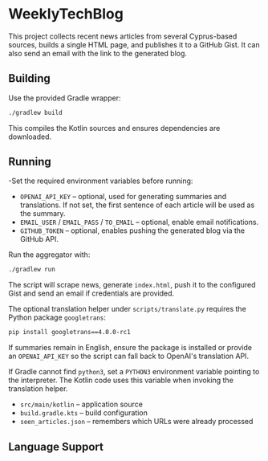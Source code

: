 # WeeklyTechBlog

This project collects recent news articles from several Cyprus-based sources, builds a single HTML page, and publishes it to a GitHub Gist. It can also send an email with the link to the generated blog.

## Building

Use the provided Gradle wrapper:

```sh
./gradlew build
```

This compiles the Kotlin sources and ensures dependencies are downloaded.

## Running

-Set the required environment variables before running:

- `OPENAI_API_KEY` – optional, used for generating summaries and translations. If not set, the first sentence of each article will be used as the summary.
- `EMAIL_USER` / `EMAIL_PASS` / `TO_EMAIL` – optional, enable email notifications.
- `GITHUB_TOKEN` – optional, enables pushing the generated blog via the GitHub API.

Run the aggregator with:

```sh
./gradlew run
```

The script will scrape news, generate `index.html`, push it to the configured Gist and send an email if credentials are provided.

The optional translation helper under `scripts/translate.py` requires the Python package `googletrans`:

```sh
pip install googletrans==4.0.0-rc1
```

If summaries remain in English, ensure the package is installed or provide an
`OPENAI_API_KEY` so the script can fall back to OpenAI's translation API.

If Gradle cannot find `python3`, set a `PYTHON3` environment variable pointing
to the interpreter. The Kotlin code uses this variable when invoking the
translation helper.

- `src/main/kotlin` – application source
- `build.gradle.kts` – build configuration
- `seen_articles.json` – remembers which URLs were already processed


## Language Support

